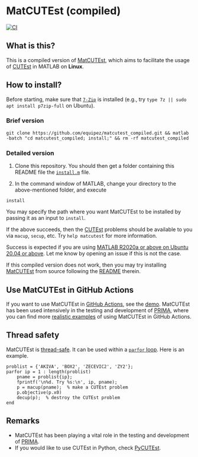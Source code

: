 # MatCUTEst (compiled)

[![CI](https://github.com/equipez/matcutest_compiled/actions/workflows/ci.yml/badge.svg)](https://github.com/equipez/matcutest_compiled/actions/workflows/ci.yml)

## What is this?

This is a compiled version of [MatCUTEst](https://github.com/equipez/matcutest), which aims to facilitate the usage of [CUTEst](https://github.com/ralna/CUTEst) in MATLAB on **Linux**.

## How to install?

Before starting, make sure that [`7-Zip`](https://en.wikipedia.org/wiki/7-Zip) is installed
(e.g., try `type 7z || sudo apt install p7zip-full` on Ubuntu).

### Brief version

```
git clone https://github.com/equipez/matcutest_compiled.git && matlab -batch "cd matcutest_compiled; install;" && rm -rf matcutest_compiled
```

### Detailed version

1. Clone this repository. You should then get a folder containing this README file the
[`install.m`](install.m) file.

2. In the command window of MATLAB, change your directory to the above-mentioned folder, and execute

```
install
```

You may specify the path where you want MatCUTEst to be installed by passing it as an input to `install`.

If the above succeeds, then the [CUTEst](https://github.com/ralna/CUTEst) problems should be
available to you via `macup`, `secup`, etc. Try `help matcutest` for more information.

Success is expected if you are using [MATLAB R2020a or
above on Ubuntu 20.04 or above](https://github.com/equipez/matcutest_compiled/actions/workflows/ci.yml).
Let me know by opening an issue if this is not the case.

If this compiled version does not work, then you may try installing
[MatCUTEst](https://github.com/equipez/matcutest) from source
following the [README](https://github.com/equipez/matcutest/blob/main/README.md) therein.


## Use MatCUTEst in GitHub Actions

If you want to use MatCUTEst in [GitHub Actions](https://docs.github.com/en/actions), see
the [demo](https://github.com/equipez/matcutest_compiled/blob/main/.github/workflows/demo.yml).
MatCUTEst has been used intensively in the testing and development of [PRIMA](http://www.libprima.net),
where you can find more [realistic examples](https://github.com/libprima/prima/blob/main/.github/workflows/verify_large.yml)
of using MatCUTEst in GitHub Actions.


## Thread safety

MatCUTEst is [thread-safe](https://en.wikipedia.org/wiki/Thread_safety). It can be used within
a [`parfor` loop](https://www.mathworks.com/help/parallel-computing/parfor.html). Here is an example.

```
problist = {'AKIVA', 'BOX2', 'ZECEVIC2', 'ZY2'};
parfor ip = 1 : length(problist)
    pname = problist{ip};
    fprintf('\n%d. Try %s:\n', ip, pname);
    p = macup(pname);  % make a CUTEst problem
    p.objective(p.x0)
    decup(p);  % destroy the CUTEst problem
end
```


## Remarks

- MatCUTEst has been playing a vital role in the testing and development of [PRIMA](http://www.libprima.net).
- If you would like to use CUTEst in Python, check [PyCUTEst](https://github.com/jfowkes/pycutest).
